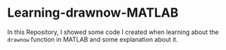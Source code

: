 # Learning-drawnow-MATLAB
In this Repository, I showed some code I created when learning about the `drawnow` function in MATLAB and some explanation about it.
